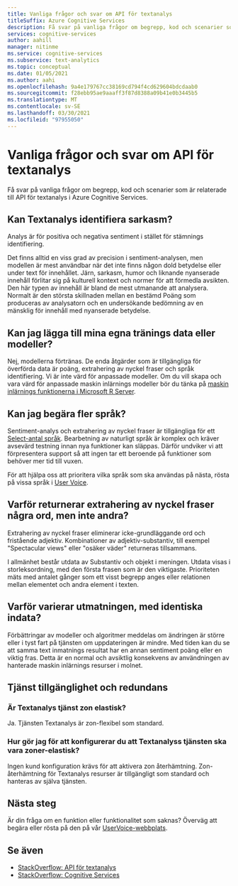 ```yaml
---
title: Vanliga frågor och svar om API för textanalys
titleSuffix: Azure Cognitive Services
description: Få svar på vanliga frågor om begrepp, kod och scenarier som rör API för textanalys för Azure Cognitive Services.
services: cognitive-services
author: aahill
manager: nitinme
ms.service: cognitive-services
ms.subservice: text-analytics
ms.topic: conceptual
ms.date: 01/05/2021
ms.author: aahi
ms.openlocfilehash: 9a4e179767cc38169cd794f4cd629604bdcdaab0
ms.sourcegitcommit: f28ebb95ae9aaaff3f87d8388a09b41e0b3445b5
ms.translationtype: MT
ms.contentlocale: sv-SE
ms.lasthandoff: 03/30/2021
ms.locfileid: "97955050"
---
```

# <a name="frequently-asked-questions-faq-about-the-text-analytics-api"></a>Vanliga frågor och svar om API för textanalys

 Få svar på vanliga frågor om begrepp, kod och scenarier som är relaterade till API för textanalys i Azure Cognitive Services.

## <a name="can-text-analytics-identify-sarcasm"></a>Kan Textanalys identifiera sarkasm?

Analys är för positiva och negativa sentiment i stället för stämnings identifiering.

Det finns alltid en viss grad av precision i sentiment-analysen, men modellen är mest användbar när det inte finns någon dold betydelse eller under text för innehållet. Järn, sarkasm, humor och liknande nyanserade innehåll förlitar sig på kulturell kontext och normer för att förmedla avsikten. Den här typen av innehåll är bland de mest utmanande att analysera. Normalt är den största skillnaden mellan en bestämd Poäng som produceras av analysatorn och en undersökande bedömning av en mänsklig för innehåll med nyanserade betydelse.

## <a name="can-i-add-my-own-training-data-or-models"></a>Kan jag lägga till mina egna tränings data eller modeller?

Nej, modellerna förtränas. De enda åtgärder som är tillgängliga för överförda data är poäng, extrahering av nyckel fraser och språk identifiering. Vi är inte värd för anpassade modeller. Om du vill skapa och vara värd för anpassade maskin inlärnings modeller bör du tänka på [maskin inlärnings funktionerna i Microsoft R Server](/r-server/r/concept-what-is-the-microsoftml-package).

## <a name="can-i-request-additional-languages"></a>Kan jag begära fler språk?

Sentiment-analys och extrahering av nyckel fraser är tillgängliga för ett [Select-antal språk](./language-support.md). Bearbetning av naturligt språk är komplex och kräver avsevärd testning innan nya funktioner kan släppas. Därför undviker vi att förpresentera support så att ingen tar ett beroende på funktioner som behöver mer tid till vuxen. 

För att hjälpa oss att prioritera vilka språk som ska användas på nästa, rösta på vissa språk i [User Voice](https://cognitive.uservoice.com/forums/555922-text-analytics). 

## <a name="why-does-key-phrase-extraction-return-some-words-but-not-others"></a>Varför returnerar extrahering av nyckel fraser några ord, men inte andra?

Extrahering av nyckel fraser eliminerar icke-grundläggande ord och fristående adjektiv. Kombinationer av adjektiv-substantiv, till exempel "Spectacular views" eller "osäker väder" returneras tillsammans.

I allmänhet består utdata av Substantiv och objekt i meningen. Utdata visas i storleksordning, med den första frasen som är den viktigaste. Prioriteten mäts med antalet gånger som ett visst begrepp anges eller relationen mellan elementet och andra element i texten.

## <a name="why-does-output-vary-given-identical-inputs"></a>Varför varierar utmatningen, med identiska indata?

Förbättringar av modeller och algoritmer meddelas om ändringen är större eller i tyst fart på tjänsten om uppdateringen är mindre. Med tiden kan du se att samma text inmatnings resultat har en annan sentiment poäng eller en viktig fras. Detta är en normal och avsiktlig konsekvens av användningen av hanterade maskin inlärnings resurser i molnet.

## <a name="service-availability-and-redundancy"></a>Tjänst tillgänglighet och redundans

### <a name="is-text-analytics-service-zone-resilient"></a>Är Textanalys tjänst zon elastisk?

Ja. Tjänsten Textanalys är zon-flexibel som standard.

### <a name="how-do-i-configure-the-text-analytics-service-to-be-zone-resilient"></a>Hur gör jag för att konfigurerar du att Textanalyss tjänsten ska vara zoner-elastisk?

Ingen kund konfiguration krävs för att aktivera zon återhämtning. Zon-återhämtning för Textanalys resurser är tillgängligt som standard och hanteras av själva tjänsten.

## <a name="next-steps"></a>Nästa steg

Är din fråga om en funktion eller funktionalitet som saknas? Överväg att begära eller rösta på den på vår [UserVoice-webbplats](https://cognitive.uservoice.com/forums/555922-text-analytics).

## <a name="see-also"></a>Se även

 * [StackOverflow: API för textanalys](https://stackoverflow.com/questions/tagged/text-analytics-api)   
 * [StackOverflow: Cognitive Services](https://stackoverflow.com/questions/tagged/microsoft-cognitive)
